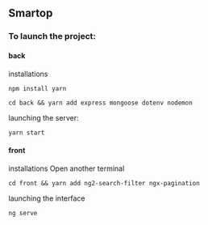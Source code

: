 ## Smartop

### To launch the project:

#### back
installations

`npm install yarn`

`cd back && yarn add express mongoose dotenv nodemon`

launching the server:

`yarn start`

#### front
installations
Open another terminal

`cd front && yarn add ng2-search-filter ngx-pagination`

launching the interface

`ng serve`
